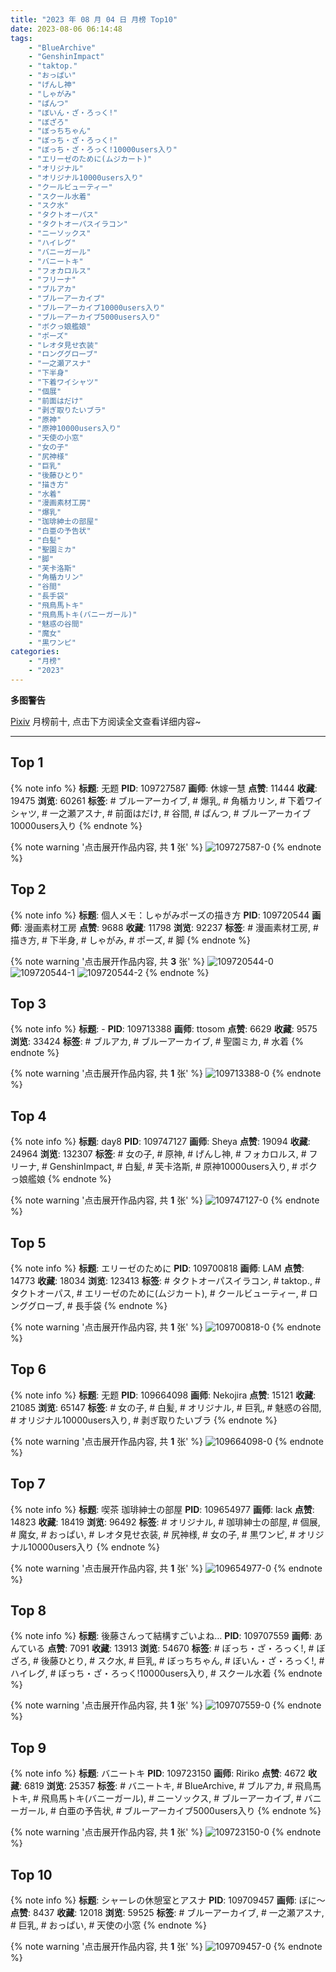 ```yaml
---
title: "2023 年 08 月 04 日 月榜 Top10"
date: 2023-08-06 06:14:48
tags:
    - "BlueArchive"
    - "GenshinImpact"
    - "taktop."
    - "おっぱい"
    - "げんし神"
    - "しゃがみ"
    - "ぱんつ"
    - "ぼいん・ざ・ろっく!"
    - "ぼざろ"
    - "ぼっちちゃん"
    - "ぼっち・ざ・ろっく!"
    - "ぼっち・ざ・ろっく!10000users入り"
    - "エリーゼのために(ムジカート)"
    - "オリジナル"
    - "オリジナル10000users入り"
    - "クールビューティー"
    - "スクール水着"
    - "スク水"
    - "タクトオーパス"
    - "タクトオーパスイラコン"
    - "ニーソックス"
    - "ハイレグ"
    - "バニーガール"
    - "バニートキ"
    - "フォカロルス"
    - "フリーナ"
    - "ブルアカ"
    - "ブルーアーカイブ"
    - "ブルーアーカイブ10000users入り"
    - "ブルーアーカイブ5000users入り"
    - "ボクっ娘艦娘"
    - "ポーズ"
    - "レオタ見せ衣装"
    - "ロンググローブ"
    - "一之瀬アスナ"
    - "下半身"
    - "下着ワイシャツ"
    - "個展"
    - "前面はだけ"
    - "剥ぎ取りたいブラ"
    - "原神"
    - "原神10000users入り"
    - "天使の小窓"
    - "女の子"
    - "尻神様"
    - "巨乳"
    - "後藤ひとり"
    - "描き方"
    - "水着"
    - "漫画素材工房"
    - "爆乳"
    - "珈琲紳士の部屋"
    - "白亜の予告状"
    - "白髪"
    - "聖園ミカ"
    - "脚"
    - "芙卡洛斯"
    - "角楯カリン"
    - "谷間"
    - "長手袋"
    - "飛鳥馬トキ"
    - "飛鳥馬トキ(バニーガール)"
    - "魅惑の谷間"
    - "魔女"
    - "黒ワンピ"
categories:
    - "月榜"
    - "2023"
---
```


<i class="fa fa-triangle-exclamation"></i>**多图警告**<i class="fa fa-triangle-exclamation"></i>

[Pixiv](https://www.pixiv.net/) 月榜前十, 点击下方阅读全文查看详细内容~

<!-- more -->

---

## Top 1

{% note info %}
**标题**: 无题
**PID**: 109727587 **画师**: 休嫁一慧
**点赞**: 11444 **收藏**: 19475 **浏览**: 60261
**标签**: # ブルーアーカイブ, # 爆乳, # 角楯カリン, # 下着ワイシャツ, # 一之瀬アスナ, # 前面はだけ, # 谷間, # ぱんつ, # ブルーアーカイブ10000users入り
{% endnote %}

{% note warning '点击展开作品内容, 共 **1** 张' %}
![109727587-0](https://i.pixiv.re/img-original/img/2023/07/08/13/47/44/109727587_p0.png)
{% endnote %}

## Top 2

{% note info %}
**标题**: 個人メモ：しゃがみポーズの描き方
**PID**: 109720544 **画师**: 漫画素材工房
**点赞**: 9688 **收藏**: 11798 **浏览**: 92237
**标签**: # 漫画素材工房, # 描き方, # 下半身, # しゃがみ, # ポーズ, # 脚
{% endnote %}

{% note warning '点击展开作品内容, 共 **3** 张' %}
![109720544-0](https://i.pixiv.re/img-original/img/2023/07/08/07/00/03/109720544_p0.jpg)
![109720544-1](https://i.pixiv.re/img-original/img/2023/07/08/07/00/03/109720544_p1.jpg)
![109720544-2](https://i.pixiv.re/img-original/img/2023/07/08/07/00/03/109720544_p2.jpg)
{% endnote %}

## Top 3

{% note info %}
**标题**: -
**PID**: 109713388 **画师**: ttosom
**点赞**: 6629 **收藏**: 9575 **浏览**: 33424
**标签**: # ブルアカ, # ブルーアーカイブ, # 聖園ミカ, # 水着
{% endnote %}

{% note warning '点击展开作品内容, 共 **1** 张' %}
![109713388-0](https://i.pixiv.re/img-original/img/2023/07/08/00/00/44/109713388_p0.jpg)
{% endnote %}

## Top 4

{% note info %}
**标题**: day8
**PID**: 109747127 **画师**: Sheya
**点赞**: 19094 **收藏**: 24964 **浏览**: 132307
**标签**: # 女の子, # 原神, # げんし神, # フォカロルス, # フリーナ, # GenshinImpact, # 白髪, # 芙卡洛斯, # 原神10000users入り, # ボクっ娘艦娘
{% endnote %}

{% note warning '点击展开作品内容, 共 **1** 张' %}
![109747127-0](https://i.pixiv.re/img-original/img/2023/07/09/01/02/41/109747127_p0.jpg)
{% endnote %}

## Top 5

{% note info %}
**标题**: エリーゼのために
**PID**: 109700818 **画师**: LAM
**点赞**: 14773 **收藏**: 18034 **浏览**: 123413
**标签**: # タクトオーパスイラコン, # taktop., # タクトオーパス, # エリーゼのために(ムジカート), # クールビューティー, # ロンググローブ, # 長手袋
{% endnote %}

{% note warning '点击展开作品内容, 共 **1** 张' %}
![109700818-0](https://i.pixiv.re/img-original/img/2023/07/07/18/00/43/109700818_p0.png)
{% endnote %}

## Top 6

{% note info %}
**标题**: 无题
**PID**: 109664098 **画师**: Nekojira
**点赞**: 15121 **收藏**: 21085 **浏览**: 65147
**标签**: # 女の子, # 白髪, # オリジナル, # 巨乳, # 魅惑の谷間, # オリジナル10000users入り, # 剥ぎ取りたいブラ
{% endnote %}

{% note warning '点击展开作品内容, 共 **1** 张' %}
![109664098-0](https://i.pixiv.re/img-original/img/2023/07/06/10/02/31/109664098_p0.png)
{% endnote %}

## Top 7

{% note info %}
**标题**: 喫茶 珈琲紳士の部屋
**PID**: 109654977 **画师**: lack
**点赞**: 14823 **收藏**: 18419 **浏览**: 96492
**标签**: # オリジナル, # 珈琲紳士の部屋, # 個展, # 魔女, # おっぱい, # レオタ見せ衣装, # 尻神様, # 女の子, # 黒ワンピ, # オリジナル10000users入り
{% endnote %}

{% note warning '点击展开作品内容, 共 **1** 张' %}
![109654977-0](https://i.pixiv.re/img-original/img/2023/07/06/00/00/44/109654977_p0.jpg)
{% endnote %}

## Top 8

{% note info %}
**标题**: 後藤さんって結構すごいよね…
**PID**: 109707559 **画师**: あんている
**点赞**: 7091 **收藏**: 13913 **浏览**: 54670
**标签**: # ぼっち・ざ・ろっく!, # ぼざろ, # 後藤ひとり, # スク水, # 巨乳, # ぼっちちゃん, # ぼいん・ざ・ろっく!, # ハイレグ, # ぼっち・ざ・ろっく!10000users入り, # スクール水着
{% endnote %}

{% note warning '点击展开作品内容, 共 **1** 张' %}
![109707559-0](https://i.pixiv.re/img-original/img/2023/07/07/21/26/47/109707559_p0.jpg)
{% endnote %}

## Top 9

{% note info %}
**标题**: バニートキ
**PID**: 109723150 **画师**: Ririko
**点赞**: 4672 **收藏**: 6819 **浏览**: 25357
**标签**: # バニートキ, # BlueArchive, # ブルアカ, # 飛鳥馬トキ, # 飛鳥馬トキ(バニーガール), # ニーソックス, # ブルーアーカイブ, # バニーガール, # 白亜の予告状, # ブルーアーカイブ5000users入り
{% endnote %}

{% note warning '点击展开作品内容, 共 **1** 张' %}
![109723150-0](https://i.pixiv.re/img-original/img/2023/07/08/09/57/49/109723150_p0.jpg)
{% endnote %}

## Top 10

{% note info %}
**标题**: シャーレの休憩室とアスナ
**PID**: 109709457 **画师**: ぼに～
**点赞**: 8437 **收藏**: 12018 **浏览**: 59525
**标签**: # ブルーアーカイブ, # 一之瀬アスナ, # 巨乳, # おっぱい, # 天使の小窓
{% endnote %}

{% note warning '点击展开作品内容, 共 **1** 张' %}
![109709457-0](https://i.pixiv.re/img-original/img/2023/07/07/22/29/18/109709457_p0.png)
{% endnote %}

